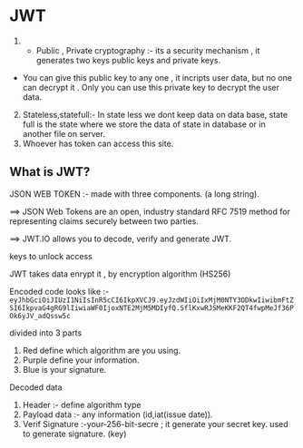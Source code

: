 # JWT

1. - Public , Private cryptography :- its a security  mechanism , it generates two keys public keys and private keys.
- You can give this public key to any one , it incripts user data, but no one can decrypt it . Only you can use this private key to decrypt the user data.


2. Stateless,statefull:- In state less we dont keep data on data base, state full is the state where we store the data of state in database or in another file on server.
3. Whoever has token can access this site. 



## What is JWT?

JSON WEB TOKEN :- made with three components. (a long string).

==> JSON Web Tokens are an open, industry standard RFC 7519 method for representing claims securely between two parties.

==> JWT.IO allows you to decode, verify and generate JWT.

keys to unlock access


JWT takes data enrypt it , by encryption algorithm (HS256)

Encoded code looks like :- `eyJhbGciOiJIUzI1NiIsInR5cCI6IkpXVCJ9.eyJzdWIiOiIxMjM0NTY3ODkwIiwibmFtZSI6IkpvaG4gRG9lIiwiaWF0IjoxNTE2MjM5MDIyfQ.SflKxwRJSMeKKF2QT4fwpMeJf36POk6yJV_adQssw5c`

divided into 3 parts

1. Red define which algorithm are you using.
2. Purple define your information.
3. Blue is your signature.


Decoded data

1. Header :- define algorithm type
2. Payload data :- any information (id,iat(issue date)).
3. Verif Signature :-your-256-bit-secre ; it generate your secret key. used to generate signature. (key)



















